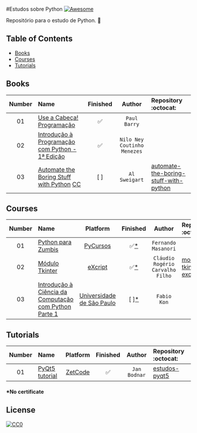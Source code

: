 #Estudos sobre Python [![Awesome](https://cdn.rawgit.com/sindresorhus/awesome/d7305f38d29fed78fa85652e3a63e154dd8e8829/media/badge.svg)](https://github.com/sindresorhus/awesome)

Repositório para o estudo de Python. :snake:

## Table of Contents

<!-- toc -->
  * [Books](#books)
  * [Courses](#courses)
  * [Tutorials](#tutorials)

<!-- toc stop -->

## Books
| Number | Name | Finished | Author | Repository :octocat: |
| :---: | :--- | :---: | :---: | :--- |
| 01 | [Use a Cabeça! Programação](http://www.altabooks.com.br/use-a-cabeca-programacao.html)| :white_check_mark: | `Paul Barry` |
| 02 | [Introdução à Programação com Python - 1ª Edição](http://www.novatec.com.br/livros/intropython/)| :white_check_mark: | `Nilo Ney Coutinho Menezes` |
| 03 | [Automate the Boring Stuff with Python](https://automatetheboringstuff.com/) [CC](https://creativecommons.org/)| [  ] | `Al Sweigart` |[automate-the-boring-stuff-with-python](https://github.com/pliniopereira/automate-the-boring-stuff-with-python)
## Courses
| Number | Name | Platform | Finished | Author | Repository :octocat: |
| :---: | :--- | :---: | :---: | :---: | :--- | 
| 01 | [Python para Zumbis](http://pycursos.com/python-para-zumbis/)|[PyCursos](http://pycursos.com/)| :white_check_mark:[*](#no-certificate)  |`Fernando Masanori`| []() 
| 02 | [Módulo Tkinter](https://www.youtube.com/playlist?list=PLesCEcYj003ShHnUT83gQEH6KtG8uysUE)|[eXcript](http://excript.com/)| :white_check_mark:[*](#no-certificate)  |`Cláudio Rogério Carvalho Filho`| [modulo-tkinter-excript](https://github.com/pliniopereira/modulo-tkinter-excript)
| 03 | [Introdução à Ciência da Computação com Python Parte 1](https://www.coursera.org/learn/ciencia-computacao-python-conceitos/home/welcome)|[Universidade de São Paulo](https://www.coursera.org/usp)|  [  ][*](#no-certificate) |`Fabio Kon`| []() 
## Tutorials
| Number | Name | Platform | Finished | Author | Repository :octocat: |
| :---: | :--- | :---: | :---: | :---: | :--- | 
| 01 | [PyQt5 tutorial](http://zetcode.com/gui/pyqt5/)|[ZetCode](http://zetcode.com/)| :white_check_mark: |`Jan Bodnar`| [estudos-pyqt5](https://github.com/pliniopereira/estudos-pyqt5) 

<h4 id="*nocertificate">*No certificate</h4>

## License

[![CC0](http://mirrors.creativecommons.org/presskit/buttons/88x31/svg/cc-zero.svg)](https://creativecommons.org/publicdomain/zero/1.0/)
